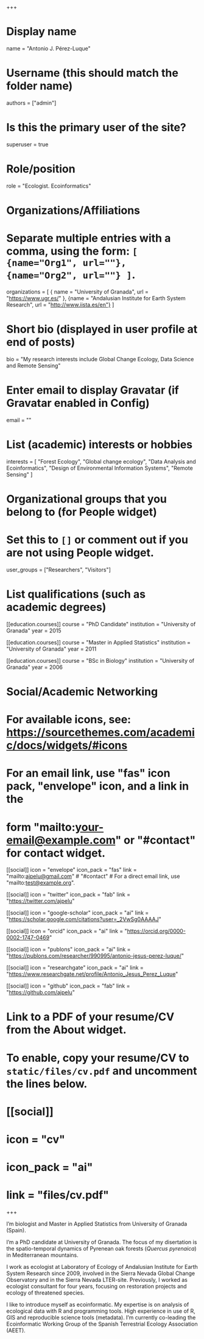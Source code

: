 +++
# Display name
name = "Antonio J. Pérez-Luque"

# Username (this should match the folder name)
authors = ["admin"]

# Is this the primary user of the site?
superuser = true

# Role/position
role = "Ecologist. Ecoinformatics"

# Organizations/Affiliations
#   Separate multiple entries with a comma, using the form: `[ {name="Org1", url=""}, {name="Org2", url=""} ]`.
organizations = [ { name = "University of Granada", url = "https://www.ugr.es/" }, {name = "Andalusian Institute for Earth System Research", url = "http://www.iista.es/en"} ]

# Short bio (displayed in user profile at end of posts)
bio = "My research interests include Global Change Ecology, Data Science and Remote Sensing"

# Enter email to display Gravatar (if Gravatar enabled in Config)
email = ""

# List (academic) interests or hobbies
interests = [
  "Forest Ecology", 
  "Global change ecology",
  "Data Analysis and Ecoinformatics",
  "Design of Environmental Information Systems", 
  "Remote Sensing"
]

# Organizational groups that you belong to (for People widget)
#   Set this to `[]` or comment out if you are not using People widget.
user_groups = ["Researchers", "Visitors"]

# List qualifications (such as academic degrees)
[[education.courses]]
  course = "PhD Candidate"
  institution = "University of Granada"
  year = 2015
  

[[education.courses]]
  course = "Master in Applied Statistics"
  institution = "University of Granada"
  year = 2011

[[education.courses]]
  course = "BSc in Biology"
  institution = "University of Granada"
  year = 2006

# Social/Academic Networking
# For available icons, see: https://sourcethemes.com/academic/docs/widgets/#icons
#   For an email link, use "fas" icon pack, "envelope" icon, and a link in the
#   form "mailto:your-email@example.com" or "#contact" for contact widget.

[[social]]
  icon = "envelope"
  icon_pack = "fas"
  link = "mailto:ajpelu@gmail.com" # "#contact"  # For a direct email link, use "mailto:test@example.org".

[[social]]
  icon = "twitter"
  icon_pack = "fab"
  link = "https://twitter.com/ajpelu"

[[social]]
  icon = "google-scholar"
  icon_pack = "ai"
  link = "https://scholar.google.com/citations?user=_2VwSg0AAAAJ"

[[social]]
  icon = "orcid"
  icon_pack = "ai"
  link = "https://orcid.org/0000-0002-1747-0469"
  
[[social]]
  icon = "publons"
  icon_pack = "ai"
  link = "https://publons.com/researcher/990995/antonio-jesus-perez-luque/"
 
[[social]]
  icon = "researchgate"
  icon_pack = "ai"
  link = "https://www.researchgate.net/profile/Antonio_Jesus_Perez_Luque" 
  
[[social]]
  icon = "github"
  icon_pack = "fab"
  link = "https://github.com/ajpelu"

# Link to a PDF of your resume/CV from the About widget.
# To enable, copy your resume/CV to `static/files/cv.pdf` and uncomment the lines below.
# [[social]]
#   icon = "cv"
#   icon_pack = "ai"
#   link = "files/cv.pdf"

+++

I’m biologist and Master in Applied Statistics from University of Granada (Spain).

I’m a PhD candidate at University of Granada. The focus of my disertation is the spatio-temporal dynamics of Pyrenean oak forests (*Quercus pyrenaica*) in Mediterranean mountains.

I work as ecologist at Laboratory of Ecology of Andalusian Institute for Earth System Research since 2009, involved in the Sierra Nevada Global Change Observatory and in the Sierra Nevada LTER-site. Previously, I worked as ecologist consultant for four years, focusing on restoration projects and ecology of threatened species.

I like to introduce myself as ecoinformatic. My expertise is on analysis of ecological data with R and programming tools. High experience in use of R, GIS and reproducible science tools (metadata). I’m currently co-leading the Ecoinformatic Working Group of the Spanish Terrestrial Ecology Association (AEET).
